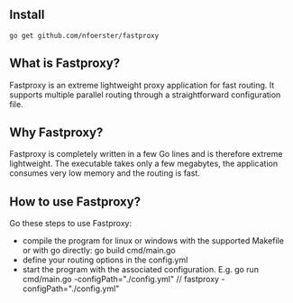 ## Install

```console
go get github.com/nfoerster/fastproxy
```

## What is Fastproxy?

Fastproxy is an extreme lightweight proxy application for fast routing. 
It supports multiple parallel routing through a straightforward configuration file.

## Why Fastproxy?

Fastproxy is completely written in a few Go lines and is therefore extreme lightweight. 
The executable takes only a few megabytes, the application consumes very low memory and the routing is fast.

## How to use Fastproxy?

Go these steps to use Fastproxy:
* compile the program for linux or windows with the supported Makefile or with go directly: go build cmd/main.go
* define your routing options in the config.yml
* start the program with the associated configuration. E.g. go run cmd/main.go -configPath="./config.yml" // fastproxy -configPath="./config.yml"

